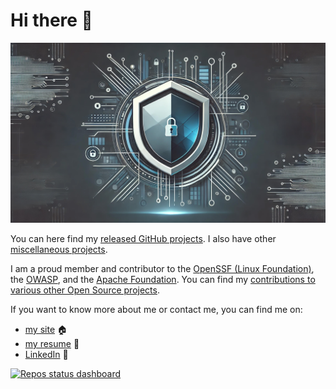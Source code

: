# Hi there 👋

<p align="center">
  <img src="https://github.com/thomasleplus/thomasleplus/blob/main/banner.jpg?raw=true" alt="Banner"/>
</p>

You can here find my [released GitHub projects](https://github.com/leplusorg?tab=repositories). I also have other [miscellaneous projects](https://github.com/thomasleplus?tab=repositories).

I am a proud member and contributor to the [OpenSSF (Linux Foundation)](https://openssf.org), the [OWASP](https://owasp.org), and the [Apache Foundation](https://www.apache.org). You can find my [contributions to various other Open Source projects](https://github.com/search?q=is%3Apr+author%3Athomasleplus+-user%3Aleplusorg+-user%3Athomasleplus+-user%3Agarcialeplus+-user%3Aruageek+-user%3Awotlocom&type=pullrequests).

If you want to know more about me or contact me, you can find me on:

- [my site](https://www.leplus.org) 🏠
- [my resume](https://www.leplus.org/files/resume.pdf) 📜
- [LinkedIn](https://www.linkedin.com/in/thomasleplus) 💼

[![Repos status dashboard](https://img.shields.io/badge/Repos-Dashboard-blue)](https://github.com/thomasleplus/actions-dashboard/blob/main/dashboard.md)
